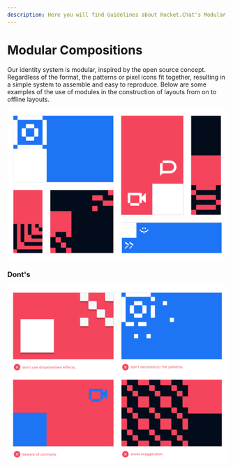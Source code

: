 ```yaml
---
description: Here you will find Guidelines about Rocket.Chat's Modular compositions
---
```


# Modular Compositions

Our identity system is modular, inspired by the open source concept. Regardless of the format, the patterns or pixel icons fit together, resulting in a simple system to assemble and easy to reproduce. Below are some examples of the use of modules in the construction of layouts from on to offline layouts.

![](../../.gitbook/assets/01_modular.jpg)



### Dont's

![](../../.gitbook/assets/02_modular.jpg)

